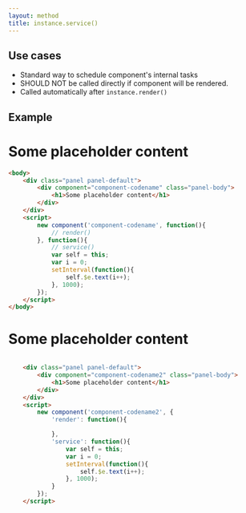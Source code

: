 ```yaml
---
layout: method
title: instance.service()
---
```


## Use cases

* Standard way to schedule component's internal tasks
* SHOULD NOT be called directly if component will be rendered.
* Called automatically after `instance.render()`

## Example


<div class="panel panel-default">
	<div component="component-codename" class="panel-body">
		<h1>Some placeholder content</h1>
	</div>
</div>
<script>
	new component('component-codename', function(){
		// render()
	}, function(){
		// service()
		var self = this;
		var i = 0;
		setInterval(function(){
			self.$e.text(i++);
		}, 1000);
	});
</script>

```html
<body>
	<div class="panel panel-default">
		<div component="component-codename" class="panel-body">
			<h1>Some placeholder content</h1>
		</div>
	</div>
	<script>
		new component('component-codename', function(){
			// render()
		}, function(){
			// service()
			var self = this;
			var i = 0;
			setInterval(function(){
				self.$e.text(i++);
			}, 1000);
		});
	</script>
</body>
```

<div class="panel panel-default">
	<div component="component-codename2" class="panel-body">
		<h1>Some placeholder content</h1>
	</div>
</div>
<script>
	new component('component-codename2', {
		'service': function(){
			var self = this;
			var i = 0;
			setInterval(function(){
				self.$e.text(i++);
			}, 1000);
		}
	});
</script>

```html

	<div class="panel panel-default">
		<div component="component-codename2" class="panel-body">
			<h1>Some placeholder content</h1>
		</div>
	</div>
	<script>
		new component('component-codename2', {
			'render': function(){

			},
			'service': function(){
				var self = this;
				var i = 0;
				setInterval(function(){
					self.$e.text(i++);
				}, 1000);
			}
		});
	</script>

```
